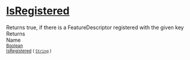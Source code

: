 # [IsRegistered](./FeatureDescriptor-100663415.md)

Returns true, if there is a FeatureDescriptor registered with the given key
<br>
Returns<img width=542/>Name
<br>
<sub>[Boolean](https://docs.microsoft.com/en-us/dotnet/api/System.Boolean)</sub><img width=500/><sub>[IsRegistered](./FeatureDescriptor-100663415.md) ( [`String`](https://docs.microsoft.com/en-us/dotnet/api/System.String) )</sub><br>



